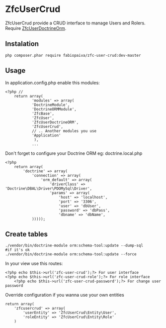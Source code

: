 # ZfcUserCrud 

ZfcUserCrud provide a CRUD interface to manage Users and Rolers.
Require [ZfcUserDoctrineOrm](https://github.com/ZF-Commons/ZfcUserDoctrineORM).

## Instalation

	php composer.phar require fabiopaiva/zfc-user-crud:dev-master

## Usage

In application.config.php enable this modules:

	<?php //
		return array(
    			'modules' => array(
				'DoctrineModule',
				'DoctrineORMModule',
				'ZfcBase',
				'ZfcUser',
				'ZfcUserDoctrineORM',
				'ZfcUserCrud',
				// .. Another modules you use
				'Application'
				 ),
				...

Don't forget to configure your Doctrine ORM
eg: doctrine.local.php

	<?php
		return array(
		    'doctrine' => array(
		        'connection' => array(
		            'orm_default' => array(
		                'driverClass' => 'Doctrine\DBAL\Driver\PDOMySql\Driver',
		                'params' => array(
                		    'host' => 'localhost',
		                    'port' => '3306',
                		    'user' => 'dbUser',
		                    'password' => 'dbPass',
		                    'dbname' => 'dbName',
		        )))));


## Create tables

    ./vendor/bin/doctrine-module orm:schema-tool:update --dump-sql
    #if it's ok
    ./vendor/bin/doctrine-module orm:schema-tool:update --force

In your view use this routes:

	<?php echo $this->url('zfc-user-crud');?> For user interface
	<?php echo $this->url('zfc-user-crud-role');?> For role interface
        <?php echo $this->url('zfc-user-crud-password');?> For change user password

Override configuration if you wanna use your own entities

	return array(
	    'zfcusercrud' => array(
        	'userEntity' => 'ZfcUserCrud\Entity\User',
	        'roleEntity' => 'ZfcUserCrud\Entity\Role'
	    )


